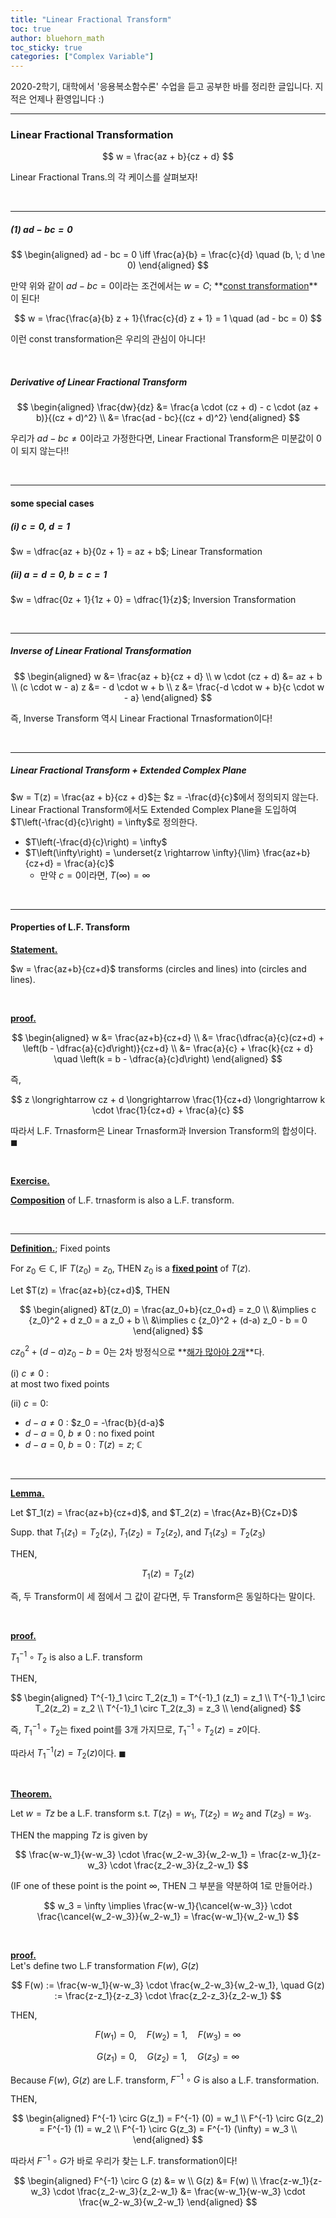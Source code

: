 ```yaml
---
title: "Linear Fractional Transform"
toc: true
author: bluehorn_math
toc_sticky: true
categories: ["Complex Variable"]
---
```



2020-2학기, 대학에서 '응용복소함수론' 수업을 듣고 공부한 바를 정리한 글입니다. 지적은 언제나 환영입니다 :)

<hr>

### Linear Fractional Transformation

$$
w = \frac{az + b}{cz + d}
$$

Linear Fractional Trans.의 각 케이스를 살펴보자!

<br>
<hr>

##### (1) $ad - bc = 0$

$$
\begin{aligned}
  ad - bc = 0 \iff \frac{a}{b} = \frac{c}{d} \quad (b, \; d \ne 0)
\end{aligned}
$$

만약 위와 같이 $ad - bc = 0$이라는 조건에서는 $w = C$; **<u>const transformation</u>**이 된다!

$$
w = \frac{\frac{a}{b} z + 1}{\frac{c}{d} z + 1} = 1 \quad (ad - bc = 0)
$$

이런 const transformation은 우리의 관심이 아니다!

<br>

##### Derivative of Linear Fractional Transform

$$
\begin{aligned}
\frac{dw}{dz} &= \frac{a \cdot (cz + d) - c \cdot (az + b)}{(cz + d)^2} \\
&= \frac{ad - bc}{(cz + d)^2}
\end{aligned}
$$

우리가 $ad - bc \ne 0$이라고 가정한다면, Linear Fractional Transform은 미분값이 $0$이 되지 않는다!!

<br>
<hr>

#### some special cases

##### (i) $c=0$, $d=1$

$w = \dfrac{az + b}{0z + 1} = az + b$; Linear Transformation

##### (ii) $a=d=0$, $b=c=1$

$w = \dfrac{0z + 1}{1z + 0} = \dfrac{1}{z}$; Inversion Transformation

<br>
<hr>

##### Inverse of Linear Frational Transformation

$$
\begin{aligned}
  w &= \frac{az + b}{cz + d} \\
  w \cdot (cz + d) &= az + b \\
  (c \cdot w - a) z &= - d \cdot w + b \\
  z &= \frac{-d \cdot w + b}{c \cdot w - a}
\end{aligned}
$$

즉, Inverse Transform 역시 Linear Fractional Trnasformation이다!

<br>
<hr>

##### Linear Fractional Transform + Extended Complex Plane

$w = T(z) = \frac{az + b}{cz + d}$는 $z = -\frac{d}{c}$에서 정의되지 않는다. Linear Fractional Transform에서도 Extended Complex Plane을 도입하여 $T\left(-\frac{d}{c}\right) = \infty$로 정의한다.

- $T\left(-\frac{d}{c}\right) = \infty$
- $T\left(\infty\right) = \underset{z \rightarrow \infty}{\lim} \frac{az+b}{cz+d} = \frac{a}{c}$
  - 만약 $c=0$이라면, $T\left(\infty\right) = \infty$

<br>
<hr>

#### Properties of L.F. Transform

**<u>Statement.</u>**<br>

<div class="math-statement">

  $w = \frac{az+b}{cz+d}$ transforms (circles and lines) into (circles and lines).

</div>

<br>

**<u>proof.</u>**<br>

$$
\begin{aligned}
  w &= \frac{az+b}{cz+d} \\
  &= \frac{\dfrac{a}{c}(cz+d) + \left(b - \dfrac{a}{c}d\right)}{cz+d} \\
  &= \frac{a}{c} + \frac{k}{cz + d} \quad \left(k = b - \dfrac{a}{c}d\right)
\end{aligned}
$$

즉,

$$
z \longrightarrow cz + d \longrightarrow \frac{1}{cz+d} \longrightarrow k \cdot \frac{1}{cz+d} + \frac{a}{c}
$$

따라서 L.F. Trnasform은 Linear Trnasform과 Inversion Transform의 합성이다. $\blacksquare$

<br>

**<u>Exercise.</u>**<br>

<div class="math-statement">

  <b><u>Composition</u></b> of L.F. trnasform is also a L.F. transform.

</div>

<br>
<hr>

**<u>Definition.</u>**; Fixed points<br>

<div class="math-statement">

  For $z_0 \in \mathbb{C}$, IF $T(z_0) = z_0$, THEN $z_0$ is a <b><u>fixed point</u></b> of $T(z)$.

</div>


Let $T(z) = \frac{az+b}{cz+d}$, THEN

$$
\begin{aligned}
  &T(z_0) = \frac{az_0+b}{cz_0+d} = z_0 \\
  &\implies c {z_0}^2 + d z_0 = a z_0 + b \\
  &\implies c {z_0}^2 + (d-a) z_0 - b = 0
\end{aligned}
$$

$c {z_0}^2 + (d-a) z_0 - b = 0$는 2차 방정식으로 **<u>해가 많아야 2개</u>**다.

(i) $c\ne0$ : <br>
at most two fixed points

(ii) $c = 0$:

- $d-a \ne 0$ : $z_0 = -\frac{b}{d-a}$
- $d-a = 0$, $b\ne0$ : no fixed point
- $d-a = 0$, $b=0$ : $T(z) = z$; $\mathbb{C}$

<br>
<hr>

**<u>Lemma.</u>**<br>

<div class="math-statement">

Let $T_1(z) = \frac{az+b}{cz+d}$, and $T_2(z) = \frac{Az+B}{Cz+D}$ <br>

Supp. that $T_1(z_1) = T_2(z_1)$, $T_1(z_2) = T_2(z_2)$, and $T_1(z_3) = T_2(z_3)$ <br>

THEN,

$$
T_1(z) = T_2(z)
$$

</div>

즉, 두 Transform이 세 점에서 그 값이 같다면, 두 Transform은 동일하다는 말이다.

<br>

**<u>proof.</u>**<br>

$T^{-1}_1 \circ T_2$ is also a L.F. transform

THEN,

$$
\begin{aligned}
  T^{-1}_1 \circ T_2(z_1) = T^{-1}_1 (z_1) = z_1 \\
  T^{-1}_1 \circ T_2(z_2) = z_2 \\
  T^{-1}_1 \circ T_2(z_3) = z_3 \\
\end{aligned}
$$

즉, $T^{-1}_1 \circ T_2$는 fixed point를 3개 가지므로, $T^{-1}_1 \circ T_2(z) = z$이다.

따라서 $T^{-1}_1 (z) = T_2(z)$이다. $\blacksquare$

<br>

**<u>Theorem.</u>**<br>

<div class="math-statement">

Let $w=Tz$ be a L.F. transform s.t. $T(z_1) = w_1$, $T(z_2) = w_2$ and $T(z_3) = w_3$. <br>

THEN the mapping $Tz$ is given by

$$
\frac{w-w_1}{w-w_3} \cdot \frac{w_2-w_3}{w_2-w_1} = \frac{z-w_1}{z-w_3} \cdot \frac{z_2-w_3}{z_2-w_1}
$$

(IF one of these point is the point $\infty$, THEN 그 부분을 약분하여 1로 만들어라.)

$$
w_3 = \infty \implies \frac{w-w_1}{\cancel{w-w_3}} \cdot \frac{\cancel{w_2-w_3}}{w_2-w_1} = \frac{w-w_1}{w_2-w_1}
$$

</div>

<br>

**<u>proof.</u>**<br>
Let's define two L.F transformation $F(w)$, $G(z)$

$$
F(w) := \frac{w-w_1}{w-w_3} \cdot \frac{w_2-w_3}{w_2-w_1}, \quad G(z) := \frac{z-z_1}{z-z_3} \cdot \frac{z_2-z_3}{z_2-w_1}
$$

THEN,

$$
F(w_1) = 0, \quad F(w_2) = 1, \quad F(w_3) = \infty
$$

$$
G(z_1) = 0, \quad G(z_2) = 1, \quad G(z_3) = \infty
$$

Because $F(w)$, $G(z)$ are L.F. transform, $F^{-1} \circ G$ is also a L.F. transformation.

THEN,

$$
\begin{aligned}
  F^{-1} \circ G(z_1) = F^{-1} (0) = w_1 \\
  F^{-1} \circ G(z_2) = F^{-1} (1) = w_2 \\
  F^{-1} \circ G(z_3) = F^{-1} (\infty) = w_3 \\
\end{aligned}
$$

따라서 $F^{-1} \circ G$가 바로 우리가 찾는 L.F. transformation이다!

$$
\begin{aligned}
  F^{-1} \circ G (z) &= w \\
  G(z) &= F(w) \\
  \frac{z-w_1}{z-w_3} \cdot \frac{z_2-w_3}{z_2-w_1} &= \frac{w-w_1}{w-w_3} \cdot \frac{w_2-w_3}{w_2-w_1}
\end{aligned}
$$


